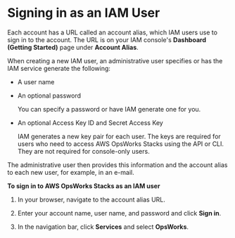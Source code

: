 # Signing in as an IAM User<a name="workingsecurity-login"></a>

Each account has a URL called an account alias, which IAM users use to sign in to the account\. The URL is on your IAM console's **Dashboard \(Getting Started\)** page under **Account Alias**\.

When creating a new IAM user, an administrative user specifies or has the IAM service generate the following:

+ A user name

+ An optional password

  You can specify a password or have IAM generate one for you\.

+ An optional Access Key ID and Secret Access Key

  IAM generates a new key pair for each user\. The keys are required for users who need to access AWS OpsWorks Stacks using the API or CLI\. They are not required for console\-only users\.

The administrative user then provides this information and the account alias to each new user, for example, in an e\-mail\.

**To sign in to AWS OpsWorks Stacks as an IAM user**

1. In your browser, navigate to the account alias URL\.

1. Enter your account name, user name, and password and click **Sign in**\.

1. In the navigation bar, click **Services** and select **OpsWorks**\.
